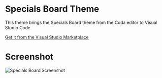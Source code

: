 # Specials Board Theme

This theme brings the Specials Board theme from the Coda editor to Visual Studio Code. 

[Get it from the Visual Studio Marketplace](https://marketplace.visualstudio.com/items?itemName=filipmares.theme-specialsboard)

# Screenshot
![Specials Board Screenshot](http://i.imgur.com/8ivioKT.png)
